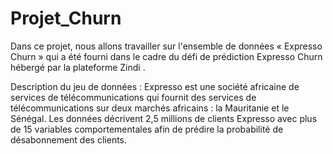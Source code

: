 # Projet_Churn
Dans ce projet, nous allons travailler sur l'ensemble de données « Expresso Churn » qui a été fourni dans le cadre du défi de prédiction Expresso Churn hébergé par la plateforme Zindi .

Description du jeu de données : Expresso est une société africaine de services de télécommunications qui fournit des services de télécommunications sur deux marchés africains : la Mauritanie et le Sénégal. Les données décrivent 2,5 millions de clients Expresso avec plus de 15 variables comportementales afin de prédire la probabilité de désabonnement des clients.
